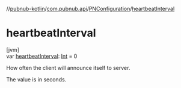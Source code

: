 //[pubnub-kotlin](../../../index.md)/[com.pubnub.api](../index.md)/[PNConfiguration](index.md)/[heartbeatInterval](heartbeat-interval.md)

# heartbeatInterval

[jvm]\
var [heartbeatInterval](heartbeat-interval.md): [Int](https://kotlinlang.org/api/latest/jvm/stdlib/kotlin/-int/index.html) = 0

How often the client will announce itself to server.

The value is in seconds.
